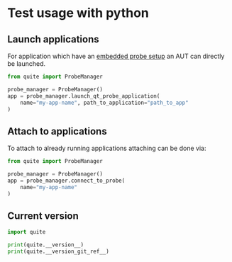# Test usage with python

## Launch applications

For application which have an [embedded probe setup](probe-setup.md#embedded) an AUT can directly be launched.

```python
from quite import ProbeManager

probe_manager = ProbeManager()
app = probe_manager.launch_qt_probe_application(
    name="my-app-name", path_to_application="path_to_app"
)

```

## Attach to applications

To attach to already running applications attaching can be done via:

```python
from quite import ProbeManager

probe_manager = ProbeManager()
app = probe_manager.connect_to_probe(
    name="my-app-name"
)
```


## Current version

```python
import quite

print(quite.__version__)
print(quite.__version_git_ref__)

```
